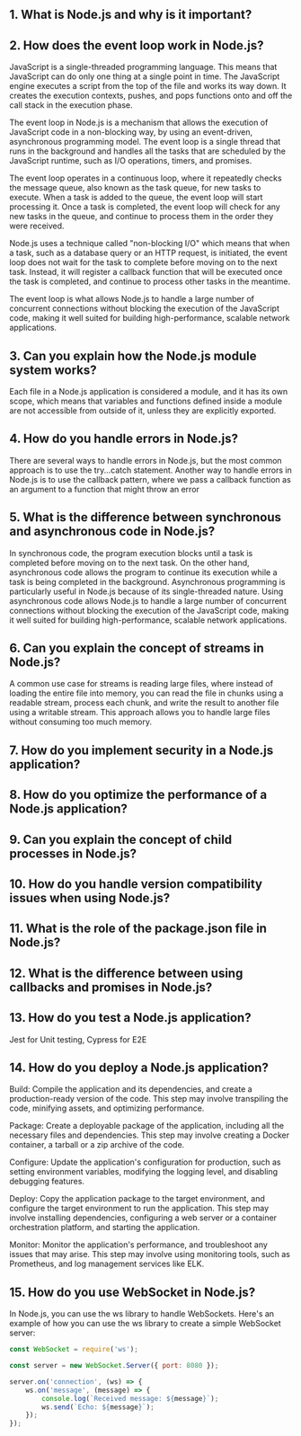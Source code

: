 ## 1. What is Node.js and why is it important?
## 2. How does the event loop work in Node.js?

JavaScript is a single-threaded programming language. This means that JavaScript can do only one thing at a single point in time. The JavaScript engine executes a script from the top of the file and works its way down. It creates the execution contexts, pushes, and pops functions onto and off the call stack in the execution phase.    

The event loop in Node.js is a mechanism that allows the execution of JavaScript code in a non-blocking way, by using an event-driven, asynchronous programming model. The event loop is a single thread that runs in the background and handles all the tasks that are scheduled by the JavaScript runtime, such as I/O operations, timers, and promises.

The event loop operates in a continuous loop, where it repeatedly checks the message queue, also known as the task queue, for new tasks to execute. When a task is added to the queue, the event loop will start processing it. Once a task is completed, the event loop will check for any new tasks in the queue, and continue to process them in the order they were received.

Node.js uses a technique called "non-blocking I/O" which means that when a task, such as a database query or an HTTP request, is initiated, the event loop does not wait for the task to complete before moving on to the next task. Instead, it will register a callback function that will be executed once the task is completed, and continue to process other tasks in the meantime.

The event loop is what allows Node.js to handle a large number of concurrent connections without blocking the execution of the JavaScript code, making it well suited for building high-performance, scalable network applications.

## 3. Can you explain how the Node.js module system works?

Each file in a Node.js application is considered a module, and it has its own scope, which means that variables and functions defined inside a module are not accessible from outside of it, unless they are explicitly exported.

## 4. How do you handle errors in Node.js?
There are several ways to handle errors in Node.js, but the most common approach is to use the try...catch statement. Another way to handle errors in Node.js is to use the callback pattern, where we pass a callback function as an argument to a function that might throw an error

## 5. What is the difference between synchronous and asynchronous code in Node.js?
In synchronous code, the program execution blocks until a task is completed before moving on to the next task. On the other hand, asynchronous code allows the program to continue its execution while a task is being completed in the background. Asynchronous programming is particularly useful in Node.js because of its single-threaded nature. Using asynchronous code allows Node.js to handle a large number of concurrent connections without blocking the execution of the JavaScript code, making it well suited for building high-performance, scalable network applications.

## 6. Can you explain the concept of streams in Node.js?
A common use case for streams is reading large files, where instead of loading the entire file into memory, you can read the file in chunks using a readable stream, process each chunk, and write the result to another file using a writable stream. This approach allows you to handle large files without consuming too much memory.

## 7. How do you implement security in a Node.js application?
## 8. How do you optimize the performance of a Node.js application?
## 9. Can you explain the concept of child processes in Node.js?
## 10. How do you handle version compatibility issues when using Node.js?
## 11. What is the role of the package.json file in Node.js?
## 12. What is the difference between using callbacks and promises in Node.js?
## 13. How do you test a Node.js application?
Jest for Unit testing, Cypress for E2E
## 14. How do you deploy a Node.js application?
Build: Compile the application and its dependencies, and create a production-ready version of the code. This step may involve transpiling the code, minifying assets, and optimizing performance.

Package: Create a deployable package of the application, including all the necessary files and dependencies. This step may involve creating a Docker container, a tarball or a zip archive of the code.

Configure: Update the application's configuration for production, such as setting environment variables, modifying the logging level, and disabling debugging features.

Deploy: Copy the application package to the target environment, and configure the target environment to run the application. This step may involve installing dependencies, configuring a web server or a container orchestration platform, and starting the application.

Monitor: Monitor the application's performance, and troubleshoot any issues that may arise. This step may involve using monitoring tools, such as Prometheus, and log management services like ELK.
## 15. How do you use WebSocket in Node.js?
In Node.js, you can use the ws library to handle WebSockets. Here's an example of how you can use the ws library to create a simple WebSocket server:
```js
const WebSocket = require('ws');

const server = new WebSocket.Server({ port: 8080 });

server.on('connection', (ws) => {
    ws.on('message', (message) => {
        console.log(`Received message: ${message}`);
        ws.send(`Echo: ${message}`);
    });
});

```

